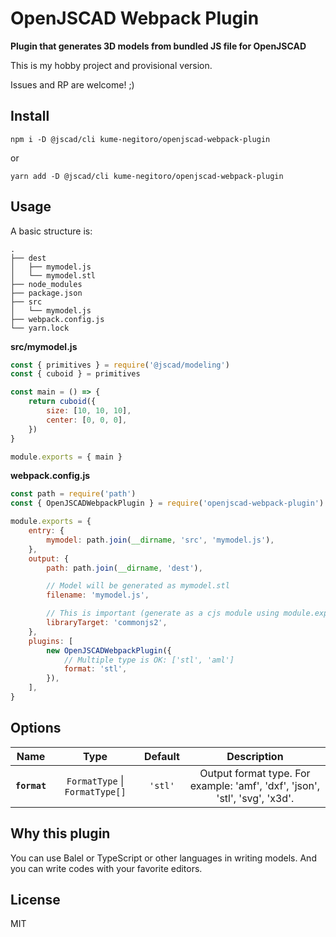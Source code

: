 # OpenJSCAD Webpack Plugin

**Plugin that generates 3D models from bundled JS file for OpenJSCAD**

This is my hobby project and provisional version.

Issues and RP are welcome! ;)

## Install

`npm i -D @jscad/cli kume-negitoro/openjscad-webpack-plugin`

or

`yarn add -D @jscad/cli kume-negitoro/openjscad-webpack-plugin`

## Usage

A basic structure is:

```
.
├── dest
│   ├── mymodel.js
│   └── mymodel.stl
├── node_modules
├── package.json
├── src
│   └── mymodel.js
├── webpack.config.js
└── yarn.lock
```

**src/mymodel.js**

```js
const { primitives } = require('@jscad/modeling')
const { cuboid } = primitives

const main = () => {
    return cuboid({
        size: [10, 10, 10],
        center: [0, 0, 0],
    })
}

module.exports = { main }
```

**webpack.config.js**

```js
const path = require('path')
const { OpenJSCADWebpackPlugin } = require('openjscad-webpack-plugin')

module.exports = {
    entry: {
        mymodel: path.join(__dirname, 'src', 'mymodel.js'),
    },
    output: {
        path: path.join(__dirname, 'dest'),

        // Model will be generated as mymodel.stl
        filename: 'mymodel.js',

        // This is important (generate as a cjs module using module.exports)
        libraryTarget: 'commonjs2',
    },
    plugins: [
        new OpenJSCADWebpackPlugin({
            // Multiple type is OK: ['stl', 'aml']
            format: 'stl',
        }),
    ],
}
```

## Options

| Name | Type | Default | Description |
| :--: | :--: | :--: | :--: |
| **`format`** | `FormatType` \| `FormatType[]` | `'stl'` | Output format type. For example: 'amf', 'dxf', 'json', 'stl', 'svg', 'x3d'. |

## Why this plugin

You can use Balel or TypeScript or other languages in writing models. And you can write codes with your favorite editors.

## License

MIT